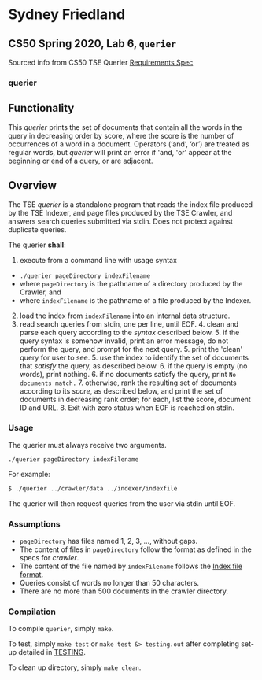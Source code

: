 # Sydney Friedland
## CS50 Spring 2020, Lab 6, `querier`
Sourced info from CS50 TSE Querier [Requirements Spec](https://www.cs.dartmouth.edu/~cs50/Labs/Lab6/REQUIREMENTS.html)

### querier

## Functionality

This *querier* prints the set of documents that contain all the words in the query in decreasing order by score, where the score is the number of occurrences of a word in a document. Operators (‘and’, ‘or’) are treated as regular words, but *querier* will print an error if 'and, 'or' appear at the beginning or end of a query, or are adjacent. 

## Overview

The TSE *querier* is a standalone program that reads the index file produced by the TSE Indexer, and page files produced by the TSE Crawler, and answers search queries submitted via stdin. Does not protect against duplicate queries.

The querier **shall**:

1. execute from a command line with usage syntax
  * `./querier pageDirectory indexFilename`
  * where `pageDirectory` is the pathname of a directory produced by the Crawler, and
  * where `indexFilename` is the pathname of a file produced by the Indexer.
2. load the index from `indexFilename` into an internal data structure.
3. read search queries from stdin, one per line, until EOF.
	4. clean and parse each query according to the *syntax* described below.
	5. if the query syntax is somehow invalid, print an error message, do not perform the query, and prompt for the next query.
	5. print the 'clean' query for user to see.
	5. use the index to identify the set of documents that *satisfy* the query, as described below.
	6. if the query is empty (no words), print nothing.
	6. if no documents satisfy the query, print `No documents match.`
	7. otherwise, rank the resulting set of documents according to its *score*, as described below, and print the set of documents in decreasing rank order; for each, list the score, document ID and URL.
	8. Exit with zero status when EOF is reached on stdin.

### Usage

The querier must always receive two arguments.

```
./querier pageDirectory indexFilename
```

For example:

``` bash
$ ./querier ../crawler/data ../indexer/indexfile
```

The querier will then request queries from the user via stdin until EOF.

### Assumptions

* `pageDirectory` has files named 1, 2, 3, ..., without gaps.
* The content of files in `pageDirectory` follow the format as defined in the specs for *crawler*.
* The content of the file named by `indexFilename` follows the [Index file format]({{site.labs}}/Lab5/REQUIREMENTS.html#index-file-format).
* Queries consist of words no longer than 50 characters.
* There are no more than 500 documents in the crawler directory.

### Compilation

To compile `querier`, simply `make`.

To test, simply `make test` or `make test &> testing.out` after completing set-up detailed in [TESTING](../blob/master/querier/TESTING.md).

To clean up directory, simply `make clean`.